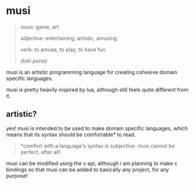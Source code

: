 # musi

> noun: game, art
>
> adjective: entertaining, artistic, amusing
>
> verb: to amuse, to play, to have fun
>
> *(toki pona)*

musi is an artistic programming language for creating cohesive domain specific
languages.

musi is pretty heavily inspired by lua, although still feels quite different
from it.

## artistic?

yes! musi is intended to be used to make domain specific languages, which means
that its syntax should be comfortable* to read.

> *comfort with a language's syntax is subjective. musi cannot be perfect, after
> all!

musi can be modified using the v api, although i am planning to make c bindings
so that musi can be added to basically any project, for any purpose!
